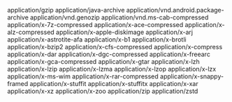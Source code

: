 application/gzip
application/java-archive
application/vnd.android.package-archive
application/vnd.genozip
application/vnd.ms-cab-compressed
application/x-7z-compressed
application/x-ace-compressed
application/x-alz-compressed
application/x-apple-diskimage
application/x-arj
application/x-astrotite-afa
application/x-b1
application/x-brotli
application/x-bzip2
application/x-cfs-compressed
application/x-compress
application/x-dar
application/x-dgc-compressed
application/x-freearc
application/x-gca-compressed
application/x-gtar
application/x-lzh
application/x-lzip
application/x-lzma
application/x-lzop
application/x-lzx
application/x-ms-wim
application/x-rar-compressed
application/x-snappy-framed
application/x-stuffit
application/x-stuffitx
application/x-xar
application/x-xz
application/x-zoo
application/zip
application/zstd
